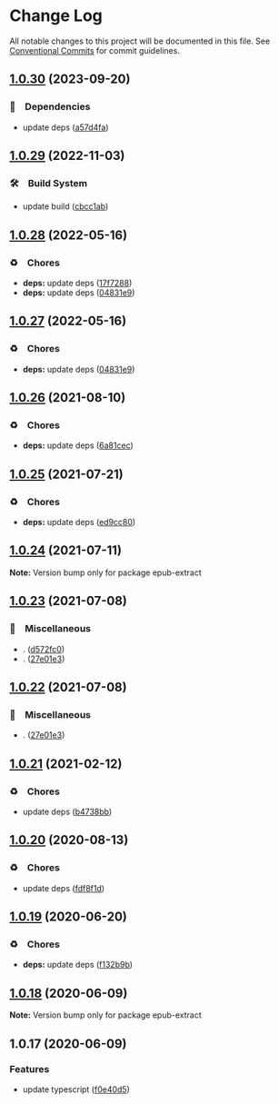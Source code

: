 # Change Log

All notable changes to this project will be documented in this file.
See [Conventional Commits](https://conventionalcommits.org) for commit guidelines.

## [1.0.30](https://github.com/bluelovers/ws-epub/compare/epub-extract@1.0.29...epub-extract@1.0.30) (2023-09-20)



### 📌　Dependencies

* update deps ([a57d4fa](https://github.com/bluelovers/ws-epub/commit/a57d4fad89cdd42664cb12fbd693e2312c921cd4))



## [1.0.29](https://github.com/bluelovers/ws-epub/compare/epub-extract@1.0.28...epub-extract@1.0.29) (2022-11-03)



### 🛠　Build System

* update build ([cbcc1ab](https://github.com/bluelovers/ws-epub/commit/cbcc1abfd935d15a50d89b2d41fdead04f10f9da))



## [1.0.28](https://github.com/bluelovers/ws-epub/compare/epub-extract@1.0.26...epub-extract@1.0.28) (2022-05-16)


### ♻️　Chores

* **deps:** update deps ([17f7288](https://github.com/bluelovers/ws-epub/commit/17f7288bd89377a886555ead374c78eebd552c84))
* **deps:** update deps ([04831e9](https://github.com/bluelovers/ws-epub/commit/04831e90a4552a048b4fb6a3234cc86619b82270))





## [1.0.27](https://github.com/bluelovers/ws-epub/compare/epub-extract@1.0.26...epub-extract@1.0.27) (2022-05-16)


### ♻️　Chores

* **deps:** update deps ([04831e9](https://github.com/bluelovers/ws-epub/commit/04831e90a4552a048b4fb6a3234cc86619b82270))





## [1.0.26](https://github.com/bluelovers/ws-epub/compare/epub-extract@1.0.25...epub-extract@1.0.26) (2021-08-10)


### ♻️　Chores

* **deps:** update deps ([6a81cec](https://github.com/bluelovers/ws-epub/commit/6a81cecd9f038dd1148a5964aca769f469771add))





## [1.0.25](https://github.com/bluelovers/ws-epub/compare/epub-extract@1.0.24...epub-extract@1.0.25) (2021-07-21)


### ♻️　Chores

* **deps:** update deps ([ed9cc80](https://github.com/bluelovers/ws-epub/commit/ed9cc80648b09f1b85fd001b757f51da3881980e))





## [1.0.24](https://github.com/bluelovers/ws-epub/compare/epub-extract@1.0.23...epub-extract@1.0.24) (2021-07-11)

**Note:** Version bump only for package epub-extract





## [1.0.23](https://github.com/bluelovers/ws-epub/compare/epub-extract@1.0.21...epub-extract@1.0.23) (2021-07-08)


### 🔖　Miscellaneous

* . ([d572fc0](https://github.com/bluelovers/ws-epub/commit/d572fc06006d2fb46aab18a99f59b01ae4741607))
* . ([27e01e3](https://github.com/bluelovers/ws-epub/commit/27e01e3ec1e5cfe0dfdad53b7c0892ca202e55d5))





## [1.0.22](https://github.com/bluelovers/ws-epub/compare/epub-extract@1.0.21...epub-extract@1.0.22) (2021-07-08)


### 🔖　Miscellaneous

* . ([27e01e3](https://github.com/bluelovers/ws-epub/commit/27e01e3ec1e5cfe0dfdad53b7c0892ca202e55d5))





## [1.0.21](https://github.com/bluelovers/ws-epub/compare/epub-extract@1.0.20...epub-extract@1.0.21) (2021-02-12)


### ♻️　Chores

* update deps ([b4738bb](https://github.com/bluelovers/ws-epub/commit/b4738bb61982286d8770cfae267717b9cac58e4f))





## [1.0.20](https://github.com/bluelovers/ws-epub/compare/epub-extract@1.0.19...epub-extract@1.0.20) (2020-08-13)


### ♻️　Chores

* update deps ([fdf8f1d](https://github.com/bluelovers/ws-epub/commit/fdf8f1d5eefac9e040f8d4fc34fa545e8e7b52e4))





## [1.0.19](https://github.com/bluelovers/ws-epub/compare/epub-extract@1.0.18...epub-extract@1.0.19) (2020-06-20)


### ♻️　Chores

* **deps:** update deps ([f132b9b](https://github.com/bluelovers/ws-epub/commit/f132b9b049da8ff86f5f3ef1eee7a7e143c0f77a))





## [1.0.18](https://github.com/bluelovers/ws-epub/compare/epub-extract@1.0.17...epub-extract@1.0.18) (2020-06-09)

**Note:** Version bump only for package epub-extract





## 1.0.17 (2020-06-09)


### Features

* update typescript ([f0e40d5](https://github.com/bluelovers/ws-epub/commit/f0e40d5bc786e99112c8d65c09754a184e5e70c9))
